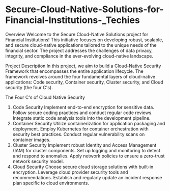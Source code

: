 # Secure-Cloud-Native-Solutions-for-Financial-Institutions-_Techies
Overview
Welcome to the Secure Cloud-Native Solutions project for Financial Institutions! This initiative focuses on developing robust, scalable, and secure cloud-native applications tailored to the unique needs of the financial sector. The project addresses the challenges of data privacy, integrity, and compliance in the ever-evolving cloud-native landscape.

Project Description
In this project, we aim to build a Cloud-Native Security Framework that encompasses the entire application lifecycle. The framework revolves around the four fundamental layers of cloud-native applications: Code security, Container security, Cluster security, and Cloud security (the four C's).

The Four C's of Cloud Native Security
1. Code Security
Implement end-to-end encryption for sensitive data.
Follow secure coding practices and conduct regular code reviews.
Integrate static code analysis tools into the development pipeline.
2. Container Security
Utilize containerization for application packaging and deployment.
Employ Kubernetes for container orchestration with security best practices.
Conduct regular vulnerability scans on container images.
3. Cluster Security
Implement robust Identity and Access Management (IAM) for cluster components.
Set up logging and monitoring to detect and respond to anomalies.
Apply network policies to ensure a zero-trust network security model.
4. Cloud Security
Choose secure cloud storage solutions with built-in encryption.
Leverage cloud provider security tools and recommendations.
Establish and regularly update an incident response plan specific to cloud environments.
